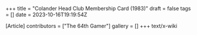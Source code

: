 +++
title = "Colander Head Club Membership Card (1983)"
draft = false
tags = []
date = 2023-10-16T19:19:54Z

[Article]
contributors = ["The 64th Gamer"]
gallery = []
+++
text/x-wiki